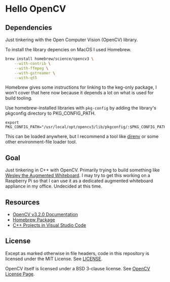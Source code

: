 # Hello OpenCV

## Dependencies

Just tinkering with the Open Computer Vision (OpenCV) library.

To install the library depencies on MacOS I used Homebrew.

```bash
brew install homebrew/science/opencv3 \
    --with-contrib \
    --with-ffmpeg \
    --with-gstreamer \
    --with-qt5
```

Homebrew gives some instructions for linking to the keg-only package,
I won't cover that here now because it depends a lot on what is used
for build tooling.

Use homebrew-installed libraries with `pkg-config` by adding the
library's pkgconfig directory to PKG\_CONFIG\_PATH.

```
export PKG_CONFIG_PATH="/usr/local/opt/opencv3/lib/pkgconfig/:$PKG_CONFIG_PATH"
```

This can be loaded anywhere, but I recommend a tool like [direnv](https://direnv.net/)
or some other environment-file loader tool.

## Goal

Just tinkering in C++ with OpenCV. Primarily trying to build something
like [Wesley the Augmented Whiteboard](https://github.com/martinhj/wesleywhiteboard).
I may try to get this working on a Raspberry Pi so that I can use it as
a dedicated augmented whiteboard appliance in my office. Undecided at
this time.

## Resources

- [OpenCV v3.2.0 Documentation](http://docs.opencv.org/3.2.0/index.html)
- [Homebrew Package](https://github.com/Homebrew/homebrew-science/blob/master/opencv3.rb)
- [C++ Projects in Visual Studio Code](https://code.visualstudio.com/docs/languages/cpp)

## License

Except as marked otherwise in file headers, code in this repository is
licensed under the MIT License. See [LICENSE](./LICENSE).

OpenCV itself is licensed under a BSD 3-clause license. See
[OpenCV License Page](http://opencv.org/license.html).
